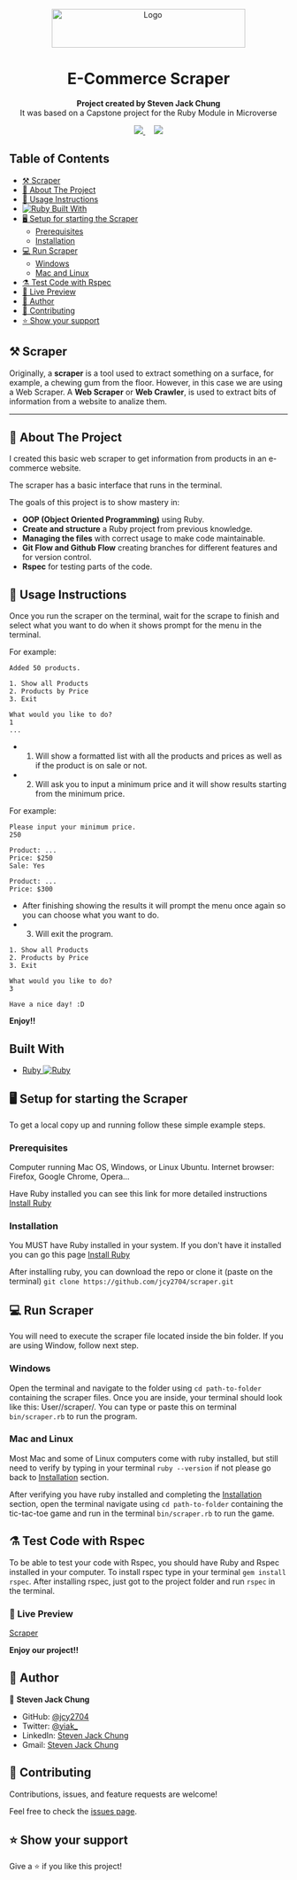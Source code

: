 <p align="center">
  <a href="https://github.com/jcy2704/">
    <img src="https://res.cloudinary.com/growsurf-prod/image/upload/v1582211139/production/gnysw2objzekbagrqiax.png" alt="Logo" width="350" height="70">
  </a>
</p>

<h1 align="center">E-Commerce Scraper</h1>

<p align="center">
  <strong>Project created by Steven Jack Chung</strong>
  <br>
  It was based on a Capstone project for the Ruby Module in Microverse
</p>

<p align="center">
  <a href="https://github.com/jcy2704/scraper/issues">
    <img src="https://img.shields.io/badge/REPORT%20A%20BUG-purple?style=for-the-badge">
  </a>
   ‎ ‎ ‎ ‎
  <a href="https://github.com/jcy2704/scraper/issues">
    <img src="https://img.shields.io/badge/Request%20a%20feature-purple?style=for-the-badge">
  </a>
</p>

## Table of Contents
- [⚒️ Scraper](#️-scraper)
- [📐 About The Project](#-about-the-project)
- [📝 Usage Instructions](#-usage-instructions)
- [![Ruby](https://cdn.emojidex.com/emoji/px16/Ruby.png) Built With](#built-with)
- [🖥️ Setup for starting the Scraper](#️-setup-for-starting-the-scraper)
  - [Prerequisites](#prerequisites)
  - [Installation](#installation)
- [💻 Run Scraper](#-run-scraper)
  - [Windows](#windows)
  - [Mac and Linux](#mac-and-linux)
- [⚗️ Test Code with Rspec](#️-test-code-with-rspec)
- [📶 Live Preview](#live-preview)
- [👥 Author](#-author)
- [🤝 Contributing](#-contributing)
- [⭐ Show your support](#-show-your-support)

## ⚒️ Scraper
Originally, a **scraper** is a tool used to extract something on a surface, for example, a chewing gum from the floor. However, in this case we are using a Web Scraper. A **Web Scraper** or **Web Crawler**, is used to extract bits of information from a website to analize them.

<hr>

## 📐 About The Project
I created this basic web scraper to get information from products in an e-commerce website.

The scraper has a basic interface that runs in the terminal.

The goals of this project is to show mastery in:

- **OOP (Object Oriented Programming)** using Ruby.
- **Create and structure** a Ruby project from previous knowledge.
- **Managing the files** with correct usage to make code maintainable.
- **Git Flow and Github Flow** creating branches for different features and for version control.
- **Rspec** for testing parts of the code.

## 📝 Usage Instructions

Once you run the scraper on the terminal, wait for the scrape to finish and select what you want to do when it shows prompt for the menu in the terminal.

For example:
```
Added 50 products.

1. Show all Products
2. Products by Price
3. Exit

What would you like to do?
1
...
```

- 1. Will show a formatted list with all the products and prices as well as if the product is on sale or not.
- 2. Will ask you to input a minimum price and it will show results starting from the minimum price.

For example:
```
Please input your minimum price.
250

Product: ...
Price: $250
Sale: Yes

Product: ...
Price: $300
```

- After finishing showing the results it will prompt the menu once again so you can choose what you want to do.
- 3. Will exit the program.

```
1. Show all Products
2. Products by Price
3. Exit

What would you like to do?
3

Have a nice day! :D
```

**Enjoy!!**

## Built With

- [Ruby ![Ruby](https://cdn.emojidex.com/emoji/px16/Ruby.png)](https://www.ruby-lang.org/en/)


## 🖥️ Setup for starting the Scraper

To get a local copy up and running follow these simple example steps.

### Prerequisites
Computer running Mac OS, Windows, or Linux Ubuntu.
Internet browser: Firefox, Google Chrome, Opera...

Have Ruby installed you can see this link for more detailed instructions [Install Ruby](https://www.theodinproject.com/courses/web-development-101/lessons/installing-ruby)

### Installation

You MUST have Ruby installed in your system. If you don't have it installed you can go this page [Install Ruby](https://www.theodinproject.com/courses/web-development-101/lessons/installing-ruby)

After installing ruby, you can download the repo or clone it (paste on the terminal) `git clone https://github.com/jcy2704/scraper.git`

## 💻 Run Scraper
You will need to execute the scraper file located inside the bin folder. If you are using Window, follow next step.

### Windows

Open the terminal and navigate to the folder using `cd path-to-folder` containing the scraper files. Once you are inside, your terminal should look like this: User/<folder>/scraper/. You can type or paste this on terminal `bin/scraper.rb` to run the program.

### Mac and Linux

Most Mac and some of Linux computers come with ruby installed, but still need to verify by typing in your terminal `ruby --version` if not please go back to [Installation](#installation) section.

After verifying you have ruby installed and completing the [Installation](#installation) section, open the terminal navigate using `cd path-to-folder` containing the tic-tac-toe game and run in the terminal `bin/scraper.rb` to run the game.

## ⚗️ Test Code with Rspec

To be able to test your code with Rspec, you should have Ruby and Rspec installed in your computer. To install rspec type in your terminal `gem install rspec`. After installing rspec, just got to the project folder and run `rspec` in the terminal.

### 📶 Live Preview
[Scraper](https://repl.it/@jcy2704/scraper#bin/scraper.rb)

**Enjoy our project!!**

## 👥 Author

👤 **Steven Jack Chung**

- GitHub: [@jcy2704](https://github.com/jcy2704)
- Twitter: [@yiak_](https://twitter.com/yiak_)
- LinkedIn: [Steven Jack Chung](https://linkedin.com/in/stevenjchung)
- Gmail: [Steven Jack Chung](mailto:stevenjchung12@gmail.com)

## 🤝 Contributing

Contributions, issues, and feature requests are welcome!

Feel free to check the [issues page](https://github.com/jcy2704/scraper/issues).

## ⭐ Show your support

Give a ⭐️ if you like this project!
